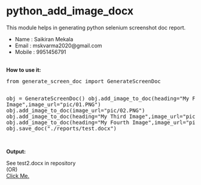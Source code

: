 # python_add_image_docx
<p>
This module helps in generating python selenium screenshot doc report.
 <ul>
   <li>Name : Saikiran Mekala </li>
   <li>Email : mskvarma2020@gmail.com </li>
   <li>Mobile : 9951456791 </li>
 </ul>  
</p>
<br/>
<strong>How to use it:</strong>
<pre>
from generate_screen_doc import GenerateScreenDoc

obj = GenerateScreenDoc()
obj.add_image_to_doc(heading="My First Image",image_url="pic/01.PNG")
obj.add_image_to_doc(image_url="pic/02.PNG")
obj.add_image_to_doc(heading="My Third Image",image_url="pic/03.PNG")
obj.add_image_to_doc(heading="My Fourth Image",image_url="pic/04.PNG")
obj.save_doc("./reports/test.docx")
</pre>
 <br/>
<strong>Output:</strong>
<p>
See test2.docx in repository
<br/>
 (OR)
 <br/>
<a href="https://github.com/saikiranvarma91/python_add_image_docx/raw/main/test.docx" title="Generate Docx" target="_blank"> 
 Click Me. 
 </a> 
</p>
